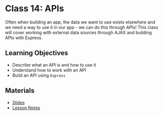 # Class 14: APIs
Often when building an app, the data we want to use exists elsewhere and
we need a way to use it in our app - we can do this through APIs! This
class will cover working with external data sources through AJAX and
building APIs with Express.

## Learning Objectives
- Describe what an API is and how to use it
- Understand how to work with an API
- Build an API using `Express`

## Materials
- [Slides](https://ga-students.github.io/JS-DC/14-apis)
- [Lesson Notes](14-apis/lesson_plan.md)


